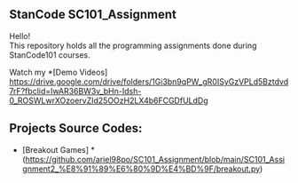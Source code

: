 ## StanCode SC101_Assignment
Hello!\
This repository holds all the programming assignments done during StanCode101 courses. 

Watch my *[Demo Videos] https://drive.google.com/drive/folders/1Gi3bn9qPW_gR0ISyGzVPLd5Bztdvd7rF?fbclid=IwAR36BW3v_bHn-Idsh-0_ROSWLwrXOzoervZId25OOzH2LX4b6FCGDfULdDg

## Projects Source Codes:

* [Breakout Games] * (https://github.com/ariel98po/SC101_Assignment/blob/main/SC101_Assignment2_%E8%91%89%E6%80%9D%E4%BD%9F/breakout.py)
